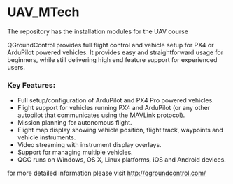 # UAV_MTech
The repository has the installation modules for the UAV course 


QGroundControl provides full flight control and vehicle setup for PX4 or ArduPilot powered vehicles. It provides easy and straightforward usage for beginners, while still delivering high end feature support for experienced users.

### Key Features:

- Full setup/configuration of ArduPilot and PX4 Pro powered vehicles.
- Flight support for vehicles running PX4 and ArduPilot (or any other autopilot that communicates using the MAVLink protocol).
- Mission planning for autonomous flight.
- Flight map display showing vehicle position, flight track, waypoints and vehicle instruments.
- Video streaming with instrument display overlays.
- Support for managing multiple vehicles.
- QGC runs on Windows, OS X, Linux platforms, iOS and Android devices.

for more detailed information please visit http://qgroundcontrol.com/
